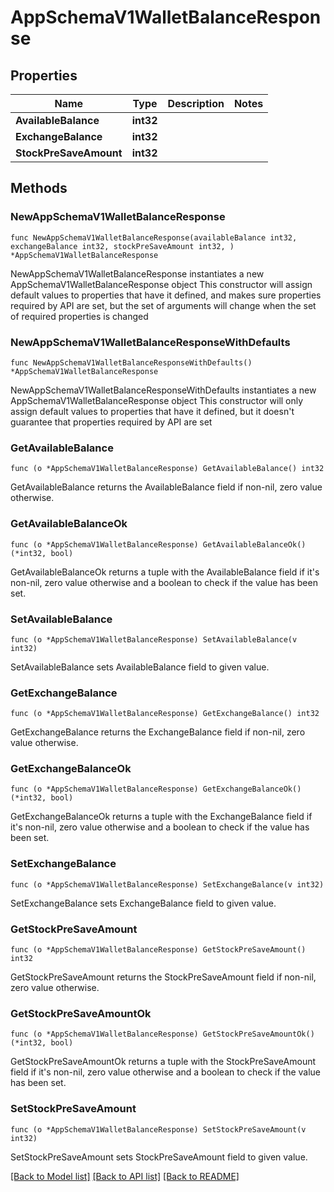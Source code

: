 # AppSchemaV1WalletBalanceResponse

## Properties

Name | Type | Description | Notes
------------ | ------------- | ------------- | -------------
**AvailableBalance** | **int32** |  | 
**ExchangeBalance** | **int32** |  | 
**StockPreSaveAmount** | **int32** |  | 

## Methods

### NewAppSchemaV1WalletBalanceResponse

`func NewAppSchemaV1WalletBalanceResponse(availableBalance int32, exchangeBalance int32, stockPreSaveAmount int32, ) *AppSchemaV1WalletBalanceResponse`

NewAppSchemaV1WalletBalanceResponse instantiates a new AppSchemaV1WalletBalanceResponse object
This constructor will assign default values to properties that have it defined,
and makes sure properties required by API are set, but the set of arguments
will change when the set of required properties is changed

### NewAppSchemaV1WalletBalanceResponseWithDefaults

`func NewAppSchemaV1WalletBalanceResponseWithDefaults() *AppSchemaV1WalletBalanceResponse`

NewAppSchemaV1WalletBalanceResponseWithDefaults instantiates a new AppSchemaV1WalletBalanceResponse object
This constructor will only assign default values to properties that have it defined,
but it doesn't guarantee that properties required by API are set

### GetAvailableBalance

`func (o *AppSchemaV1WalletBalanceResponse) GetAvailableBalance() int32`

GetAvailableBalance returns the AvailableBalance field if non-nil, zero value otherwise.

### GetAvailableBalanceOk

`func (o *AppSchemaV1WalletBalanceResponse) GetAvailableBalanceOk() (*int32, bool)`

GetAvailableBalanceOk returns a tuple with the AvailableBalance field if it's non-nil, zero value otherwise
and a boolean to check if the value has been set.

### SetAvailableBalance

`func (o *AppSchemaV1WalletBalanceResponse) SetAvailableBalance(v int32)`

SetAvailableBalance sets AvailableBalance field to given value.


### GetExchangeBalance

`func (o *AppSchemaV1WalletBalanceResponse) GetExchangeBalance() int32`

GetExchangeBalance returns the ExchangeBalance field if non-nil, zero value otherwise.

### GetExchangeBalanceOk

`func (o *AppSchemaV1WalletBalanceResponse) GetExchangeBalanceOk() (*int32, bool)`

GetExchangeBalanceOk returns a tuple with the ExchangeBalance field if it's non-nil, zero value otherwise
and a boolean to check if the value has been set.

### SetExchangeBalance

`func (o *AppSchemaV1WalletBalanceResponse) SetExchangeBalance(v int32)`

SetExchangeBalance sets ExchangeBalance field to given value.


### GetStockPreSaveAmount

`func (o *AppSchemaV1WalletBalanceResponse) GetStockPreSaveAmount() int32`

GetStockPreSaveAmount returns the StockPreSaveAmount field if non-nil, zero value otherwise.

### GetStockPreSaveAmountOk

`func (o *AppSchemaV1WalletBalanceResponse) GetStockPreSaveAmountOk() (*int32, bool)`

GetStockPreSaveAmountOk returns a tuple with the StockPreSaveAmount field if it's non-nil, zero value otherwise
and a boolean to check if the value has been set.

### SetStockPreSaveAmount

`func (o *AppSchemaV1WalletBalanceResponse) SetStockPreSaveAmount(v int32)`

SetStockPreSaveAmount sets StockPreSaveAmount field to given value.



[[Back to Model list]](../README.md#documentation-for-models) [[Back to API list]](../README.md#documentation-for-api-endpoints) [[Back to README]](../README.md)


